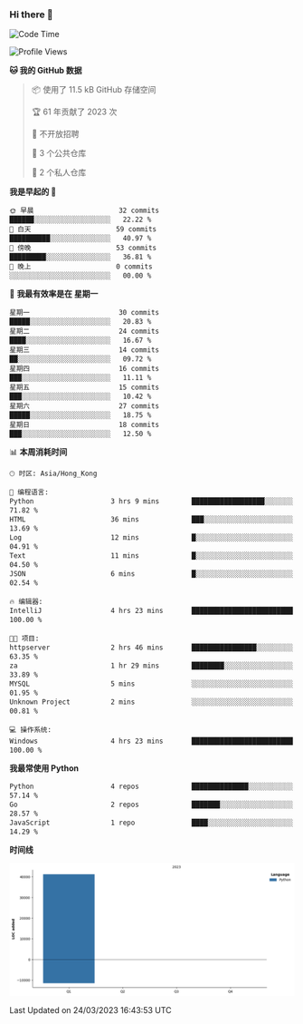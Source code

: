 ### Hi there 👋

<!--
**Mrzqd/Mrzqd** is a ✨ _special_ ✨ repository because its `README.md` (this file) appears on your GitHub profile.

Here are some ideas to get you started:

- 🔭 I’m currently working on ...
- 🌱 I’m currently learning ...
- 👯 I’m looking to collaborate on ...
- 🤔 I’m looking for help with ...
- 💬 Ask me about ...
- 📫 How to reach me: ...
- 😄 Pronouns: ...
- ⚡ Fun fact: ...
-->
<!--START_SECTION:waka-->
![Code Time](http://img.shields.io/badge/Code%20Time-70%20hrs%2048%20mins-blue)

![Profile Views](http://img.shields.io/badge/%E4%B8%AA%E4%BA%BA%E8%B5%84%E6%96%99%E8%A7%82%E7%9C%8B%E6%AC%A1%E6%95%B0-10-blue)

**🐱 我的 GitHub 数据** 

> 📦  使用了 11.5 kB GitHub 存储空间 
 > 
> 🏆 61 年贡献了 2023 次
 > 
> 🚫 不开放招聘
 > 
> 📜 3 个公共仓库 
 > 
> 🔑 2 个私人仓库 
 > 
**我是早起的 🐤** 

```text
🌞 早晨                     32 commits          ██████░░░░░░░░░░░░░░░░░░░   22.22 % 
🌆 白天                     59 commits          ██████████░░░░░░░░░░░░░░░   40.97 % 
🌃 傍晚                     53 commits          █████████░░░░░░░░░░░░░░░░   36.81 % 
🌙 晚上                     0 commits           ░░░░░░░░░░░░░░░░░░░░░░░░░   00.00 % 
```
📅 **我最有效率是在 星期一** 

```text
星期一                      30 commits          █████░░░░░░░░░░░░░░░░░░░░   20.83 % 
星期二                      24 commits          ████░░░░░░░░░░░░░░░░░░░░░   16.67 % 
星期三                      14 commits          ██░░░░░░░░░░░░░░░░░░░░░░░   09.72 % 
星期四                      16 commits          ███░░░░░░░░░░░░░░░░░░░░░░   11.11 % 
星期五                      15 commits          ███░░░░░░░░░░░░░░░░░░░░░░   10.42 % 
星期六                      27 commits          █████░░░░░░░░░░░░░░░░░░░░   18.75 % 
星期日                      18 commits          ███░░░░░░░░░░░░░░░░░░░░░░   12.50 % 
```


📊 **本周消耗时间** 

```text
🕑︎ 时区: Asia/Hong_Kong

💬 编程语言: 
Python                   3 hrs 9 mins        ██████████████████░░░░░░░   71.82 % 
HTML                     36 mins             ███░░░░░░░░░░░░░░░░░░░░░░   13.69 % 
Log                      12 mins             █░░░░░░░░░░░░░░░░░░░░░░░░   04.91 % 
Text                     11 mins             █░░░░░░░░░░░░░░░░░░░░░░░░   04.50 % 
JSON                     6 mins              █░░░░░░░░░░░░░░░░░░░░░░░░   02.54 % 

🔥 编辑器: 
IntelliJ                 4 hrs 23 mins       █████████████████████████   100.00 % 

🐱‍💻 项目: 
httpserver               2 hrs 46 mins       ████████████████░░░░░░░░░   63.35 % 
za                       1 hr 29 mins        ████████░░░░░░░░░░░░░░░░░   33.89 % 
MYSQL                    5 mins              ░░░░░░░░░░░░░░░░░░░░░░░░░   01.95 % 
Unknown Project          2 mins              ░░░░░░░░░░░░░░░░░░░░░░░░░   00.81 % 

💻 操作系统: 
Windows                  4 hrs 23 mins       █████████████████████████   100.00 % 
```

**我最常使用 Python** 

```text
Python                   4 repos             ██████████████░░░░░░░░░░░   57.14 % 
Go                       2 repos             ███████░░░░░░░░░░░░░░░░░░   28.57 % 
JavaScript               1 repo              ████░░░░░░░░░░░░░░░░░░░░░   14.29 % 
```



**时间线**

![Lines of Code chart](https://raw.githubusercontent.com/Mrzqd/Mrzqd/main/assets/bar_graph.png)


 Last Updated on 24/03/2023 16:43:53 UTC
<!--END_SECTION:waka-->
